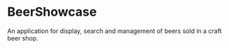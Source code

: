 # BeerShowcase
An application for display, search and management of beers sold in a craft beer shop.

